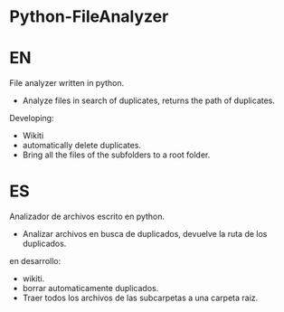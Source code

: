 # Python-FileAnalyzer

# EN

File analyzer written in python.

- Analyze files in search of duplicates, returns the path of duplicates.

Developing:
- Wikiti
- automatically delete duplicates.
- Bring all the files of the subfolders to a root folder.



# ES

Analizador de archivos escrito en python.

- Analizar archivos en busca de duplicados, devuelve la ruta de los duplicados.

en desarrollo:
- wikiti.
- borrar automaticamente duplicados.
- Traer todos los archivos de las subcarpetas a una carpeta raiz.